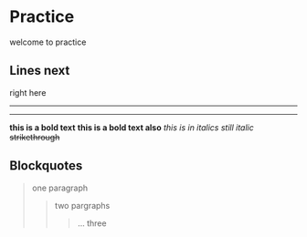 # Practice
welcome to practice

## Lines next
right here 
***
***** 


**this is a bold text**
__this is a bold text also__
*this is in italics*
_still italic_
~~strikethrough~~

## Blockquotes

> one paragraph
> > two pargraphs
> > > ... three
